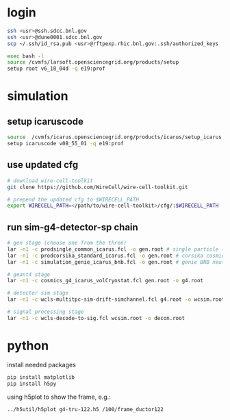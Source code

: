 # login

```bash
ssh <usr>@ssh.sdcc.bnl.gov
ssh <usr>@dune0001.sdcc.bnl.gov
scp ~/.ssh/id_rsa.pub <usr>@rftpexp.rhic.bnl.gov:.ssh/authorized_keys

exec bash -l
source /cvmfs/larsoft.opensciencegrid.org/products/setup
setup root v6_18_04d -q e19:prof
```

# simulation

## setup icaruscode

```bash
source  /cvmfs/icarus.opensciencegrid.org/products/icarus/setup_icarus.sh
setup icaruscode v08_55_01 -q e19:prof
```

## use updated cfg

```bash
# download wire-cell-toolkit
git clone https://github.com/WireCell/wire-cell-toolkit.git

# prepend the updated cfg to $WIRECELL_PATH
export WIRECELL_PATH=</path/to/wire-cell-toolkit>/cfg/:$WIRECELL_PATH
```



## run sim-g4-detector-sp chain

```bash
# gen stage (choose one from the three)
lar -n1 -c prodsingle_common_icarus.fcl -o gen.root # single particle (default: muon)
lar -n1 -c prodcorsika_standard_icarus.fcl -o gen.root # corsika cosmics ray
lar -n1 -c simulation_genie_icarus_bnb.fcl -o gen.root # genie BNB neutrino

# geant4 stage
lar -n1 -c cosmics_g4_icarus_volCryostat.fcl gen.root -o g4.root

# detector sim stage
lar -n1 -c wcls-multitpc-sim-drift-simchannel.fcl g4.root -o wcsim.root

# signal processing stage
lar -n1 -c wcls-decode-to-sig.fcl wcsim.root -o decon.root
```

# python

install needed packages
```bash
pip install matplotlib
pip install h5py
```

using h5plot to show the frame, e.g.:
```bash
../h5util/h5plot g4-tru-122.h5 /100/frame_ductor122
```
